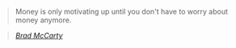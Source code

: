 > Money is only motivating up until you don't have to worry about money anymore.

> <cite>[Brad McCarty][1]</cite>

[1]: http://bradmccarty.me/how-do-you-know-youre-doing-the-right-thing